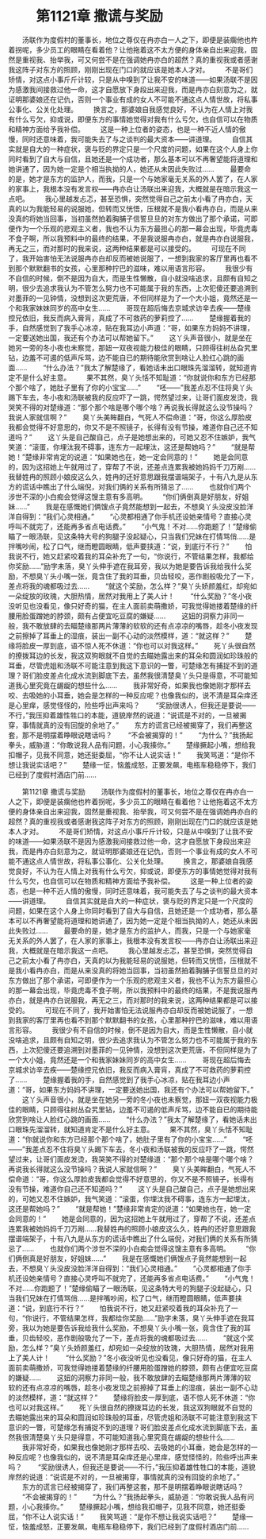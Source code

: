 # 　　第1121章 撒谎与奖励
　　汤联作为度假村的董事长，地位之尊仅在冉亦白一人之下，即便是装瘸他也杵着拐呢，多少员工的眼睛在看着他？让他拖着这不太方便的身体亲自出来迎我，固然是重视我、抬举我，可又何尝不是在强调她冉亦白的超然？真的重视我或者感谢我这阵子对东方的照顾，刚刚出现在门口的就应该是她本人才对。
　　不是哥们矫情，对这点小事斤斤计较，只是从中嗅到了让我不安的味道——如果汤联不是因为感激我间接救过他一命，这才自愿放下身段出来迎我，而是冉亦白刻意为之，就证明那婆娘还在记仇，否则一个事业有成的女人不可能不通这点人情世故，将私事公事化、公关化处理。
　　换言之，那婆娘自我感觉良好，不认为在人情上对我有什么亏欠，抑或说，即便东方的事情她觉得对我有什么亏欠，也自信可以在物质和精神方面给予我补偿。
　　这是一种上位者的姿态，也是一种不近人情的傲慢，同时还意味着，我可能失去了与之谈判的最大资本——讲道理。
　　自信其实就是自大的一种症状，褒与贬的界定只是一个尺度的问题，如果在这个人身上你同时看到了自大与自信，且她还是一个成功者，那么基本可以不再奢望能将道理和她讲通了，因为她一定是个相当执拗的人，她还从未因此失败过……
　　最要命的是，她才是东方的监护人，而我，只是一个与她家毫无关系的外人罢了，在人家的家事上，我根本没有发言权——冉亦白让汤联出来迎我，大概就是在暗示我这一点吧。
　　我心里越发忐忑，甚至恐惧，突然觉得自己之前太小看了冉亦白，天真的以为我能轻易的说服她，但转而又恍悟，压根就不是我小看冉亦白，而是从来没真的将她当回事，当初虽然拍着胸脯子信誓旦旦的对东方做出了那个承诺，可即便作为一个乐观的悲观主义者，我也不认为东方最担心的那一幕会出现，毕竟虎毒不食子啊，所以我预料中的最终的结果，不是我说服冉亦白，就是冉亦白说服我，再无之三，而对那时的我来说，这两种结果都是可以接受的。
　　可现在不同了，我开始害怕无法说服冉亦白却反而被她说服了，一想到我家的客厅里再也看不到那个默默翻书的女孩，心里那种拧巴的滋味，难以用语言形容。
　　我很少有不自信的时候，倒不是因为自大，而是生性懒散，自小就没啥追求，且颇有自知之明，很少去追求我认为不管怎么努力也不可能属于我的东西，上次犯傻还要追溯到对墨菲的一见钟情，没想到这次更荒唐，不但同样是为了一个大小姐，竟然还是一个和我家妹妹同岁的高中女生……
　　哥现在超后悔去京城求访辛去疾——楚缘控兄依旧，我反而病入膏肓，真成了不可救药的萝莉控了……
　　楚缘握着我的手，自然感觉到了我手心冰凉，贴在我耳边小声道：“哥，如果东方妈妈不讲理，一定要送她出国，我还有个办法可以帮她留下。”
　　这丫头声音很小，就是坐在她另一旁的冬小夜也未察觉，那妞一双夜视能力极佳的眼睛，只顾得往树丛旮旯里钻，边羞不可遏的低声斥骂，边不能自已的期待能欣赏到啥让人脸红心跳的画面……
　　“什么办法？”我太了解楚缘了，看她话未出口眼珠先溜溜转，就知道肯定不是什么好主意。
　　果不其然，臭丫头恬不知耻道：“你就说你和东方已经那个那个啥了，她肚子里有了你的小宝宝……”
　　“呸——”我差点忍不住将臭丫头踢下车去，冬小夜和汤联被我的反应吓了一跳，愕然望过来，让哥们面皮发烫，我哭笑不得的对楚缘道：“那个那个啥是哪个哪个啥？再说我长得就这么没节操吗？我说人家就信啊？”
　　臭丫头美眸翻白，气死人不偿命道：“哥，你这么厚脸皮我都会觉得不好意思的，你又不是不照镜子，长得有没有节操，难道你自己还不知道吗？”
　　这丫头是自己酸自己，点子是她想出来的，可她又忍不住嫉妒，我气笑道：“滚蛋，你埋汰我不碍事，连东方一起埋汰，这还是帮她吗？”
　　“就是帮她！”楚缘非常肯定的说道：“如果她也在，她一定会同意的！”
　　她是会同意的，因为这招她上午就用过了，穿帮了不说，还差点连累我被她妈妈千刀万剐……我替姓冉的照顾小娘皮这么久，姓冉的还好意思跟我摆谱端架子，十有八九是从东方的谎话中瞧出了什么端倪，对我们俩的关系有所猜忌了……
　　也就你们两个涉世不深的小白痴会觉得这馊主意有多高明。
　　“你们俩倒真是好朋友，好姐妹……”
　　我是在感慨她们俩馊点子竟然能想到一起去，不想臭丫头没皮没脸洋洋自得到：“我们心灵相通。”
　　“心灵都相通了你手机还设她亲情号？直接心灵呼叫不就完了，还能再多省点电话费。”
　　“小气鬼！不对……你跑题了！”楚缘偷瞄了一眼汤联，见这条特大号的狗腿子没起疑心，只当我们兄妹在打情骂俏……是拌嘴吵闹，松了口气，继而瞪圆眼睛，低声要挟道：“说，到底行不行？”
　　怕我说不行，她又赶紧咬着我的耳朵补充了一句，“你说行，不管结果怎样，我都给你奖励……”励字未落，臭丫头伸手遮在我耳旁，我以为她是要告诉我给我什么奖励，不想臭丫头小嘴一张，竟含住了我的耳垂，贝齿轻咬，恶作剧般吸允了一下，差点将我的魂都吸过去……
　　“就这个奖励，怎么样？”臭丫头娇颜羞红，却宛如一朵绽放的玫瑰，大胆热情，居然对我用上了美人计！
　　“什么奖励？”冬小夜没听见也没看见，像只好奇的猫，在主人面前卖萌撒娇，可我觉得她搂着楚缘的纤腰用脸蛋蹭她的脖颈，颇有占便宜吃豆腐的嫌疑……
　　这妞的洞察力非同一般，我不敢放肆的去瞄楚缘那两片薄薄的软软的还有点凉凉的嘴唇，趁冬小夜发现之前擦掉了耳垂上的湿痕，装出一副不心动的淡然模样，道：“就这样？”
　　楚缘将脸皮一厚到底，语不惊人死不休道：“你也可以对我这样。”
　　死丫头很自然的撩拨耳边的长发，我这双狗眼就不自觉的去瞄她露出来的耳朵和圆润如珍珠般的耳垂，尽管虎姐和汤联不可能注意到我这下意识的一瞥，可楚缘怎有捕捉不到的道理？哥们脸皮差点化成水流到脚底下去，虽然我很清楚臭丫头只是得意，不可能知道我心里究竟在龌龊的想些什么……
　　我非常好奇，如果我也像她刚才那样去咬、去吸她的小耳垂，她会是怎样的一种反应呢？也像我似的，说不清是耳朵痒还是心里痒，感觉怪怪的，险些呼出声来吗？
　　“奖励很诱人，但我还是要说——不行，”我压抑着雄性牲口的本能，道貌岸然的说道：“说谎是不对的，一旦被揭穿，事情就真的没有回旋的余地了。”
　　东方的谎言已经被揭穿了，我们再整这套，那不是明摆着睁眼说瞎话吗？
　　“不会被揭穿的！”
　　“为什么？”我扬起拳头，威胁道：“你敢说我人品有问题，小心我揍你。”
　　楚缘撅起小嘴，想给我扣帽子，见我不同意，她还挺委屈，“你不让人说实话！”
　　我笑骂道：“是你不想让我说实话吧？”
　　楚缘一怔，恼羞成怒，正要发飙，电瓶车稳稳停下，我们已经到了度假村酒店门前……

　　第1121章 撒谎与奖励
　　汤联作为度假村的董事长，地位之尊仅在冉亦白一人之下，即便是装瘸他也杵着拐呢，多少员工的眼睛在看着他？让他拖着这不太方便的身体亲自出来迎我，固然是重视我、抬举我，可又何尝不是在强调她冉亦白的超然？真的重视我或者感谢我这阵子对东方的照顾，刚刚出现在门口的就应该是她本人才对。
　　不是哥们矫情，对这点小事斤斤计较，只是从中嗅到了让我不安的味道——如果汤联不是因为感激我间接救过他一命，这才自愿放下身段出来迎我，而是冉亦白刻意为之，就证明那婆娘还在记仇，否则一个事业有成的女人不可能不通这点人情世故，将私事公事化、公关化处理。
　　换言之，那婆娘自我感觉良好，不认为在人情上对我有什么亏欠，抑或说，即便东方的事情她觉得对我有什么亏欠，也自信可以在物质和精神方面给予我补偿。
　　这是一种上位者的姿态，也是一种不近人情的傲慢，同时还意味着，我可能失去了与之谈判的最大资本——讲道理。
　　自信其实就是自大的一种症状，褒与贬的界定只是一个尺度的问题，如果在这个人身上你同时看到了自大与自信，且她还是一个成功者，那么基本可以不再奢望能将道理和她讲通了，因为她一定是个相当执拗的人，她还从未因此失败过……
　　最要命的是，她才是东方的监护人，而我，只是一个与她家毫无关系的外人罢了，在人家的家事上，我根本没有发言权——冉亦白让汤联出来迎我，大概就是在暗示我这一点吧。
　　我心里越发忐忑，甚至恐惧，突然觉得自己之前太小看了冉亦白，天真的以为我能轻易的说服她，但转而又恍悟，压根就不是我小看冉亦白，而是从来没真的将她当回事，当初虽然拍着胸脯子信誓旦旦的对东方做出了那个承诺，可即便作为一个乐观的悲观主义者，我也不认为东方最担心的那一幕会出现，毕竟虎毒不食子啊，所以我预料中的最终的结果，不是我说服冉亦白，就是冉亦白说服我，再无之三，而对那时的我来说，这两种结果都是可以接受的。
　　可现在不同了，我开始害怕无法说服冉亦白却反而被她说服了，一想到我家的客厅里再也看不到那个默默翻书的女孩，心里那种拧巴的滋味，难以用语言形容。
　　我很少有不自信的时候，倒不是因为自大，而是生性懒散，自小就没啥追求，且颇有自知之明，很少去追求我认为不管怎么努力也不可能属于我的东西，上次犯傻还要追溯到对墨菲的一见钟情，没想到这次更荒唐，不但同样是为了一个大小姐，竟然还是一个和我家妹妹同岁的高中女生……
　　哥现在超后悔去京城求访辛去疾——楚缘控兄依旧，我反而病入膏肓，真成了不可救药的萝莉控了……
　　楚缘握着我的手，自然感觉到了我手心冰凉，贴在我耳边小声道：“哥，如果东方妈妈不讲理，一定要送她出国，我还有个办法可以帮她留下。”
　　这丫头声音很小，就是坐在她另一旁的冬小夜也未察觉，那妞一双夜视能力极佳的眼睛，只顾得往树丛旮旯里钻，边羞不可遏的低声斥骂，边不能自已的期待能欣赏到啥让人脸红心跳的画面……
　　“什么办法？”我太了解楚缘了，看她话未出口眼珠先溜溜转，就知道肯定不是什么好主意。
　　果不其然，臭丫头恬不知耻道：“你就说你和东方已经那个那个啥了，她肚子里有了你的小宝宝……”
　　“呸——”我差点忍不住将臭丫头踢下车去，冬小夜和汤联被我的反应吓了一跳，愕然望过来，让哥们面皮发烫，我哭笑不得的对楚缘道：“那个那个啥是哪个哪个啥？再说我长得就这么没节操吗？我说人家就信啊？”
　　臭丫头美眸翻白，气死人不偿命道：“哥，你这么厚脸皮我都会觉得不好意思的，你又不是不照镜子，长得有没有节操，难道你自己还不知道吗？”
　　这丫头是自己酸自己，点子是她想出来的，可她又忍不住嫉妒，我气笑道：“滚蛋，你埋汰我不碍事，连东方一起埋汰，这还是帮她吗？”
　　“就是帮她！”楚缘非常肯定的说道：“如果她也在，她一定会同意的！”
　　她是会同意的，因为这招她上午就用过了，穿帮了不说，还差点连累我被她妈妈千刀万剐……我替姓冉的照顾小娘皮这么久，姓冉的还好意思跟我摆谱端架子，十有八九是从东方的谎话中瞧出了什么端倪，对我们俩的关系有所猜忌了……
　　也就你们两个涉世不深的小白痴会觉得这馊主意有多高明。
　　“你们俩倒真是好朋友，好姐妹……”
　　我是在感慨她们俩馊点子竟然能想到一起去，不想臭丫头没皮没脸洋洋自得到：“我们心灵相通。”
　　“心灵都相通了你手机还设她亲情号？直接心灵呼叫不就完了，还能再多省点电话费。”
　　“小气鬼！不对……你跑题了！”楚缘偷瞄了一眼汤联，见这条特大号的狗腿子没起疑心，只当我们兄妹在打情骂俏……是拌嘴吵闹，松了口气，继而瞪圆眼睛，低声要挟道：“说，到底行不行？”
　　怕我说不行，她又赶紧咬着我的耳朵补充了一句，“你说行，不管结果怎样，我都给你奖励……”励字未落，臭丫头伸手遮在我耳旁，我以为她是要告诉我给我什么奖励，不想臭丫头小嘴一张，竟含住了我的耳垂，贝齿轻咬，恶作剧般吸允了一下，差点将我的魂都吸过去……
　　“就这个奖励，怎么样？”臭丫头娇颜羞红，却宛如一朵绽放的玫瑰，大胆热情，居然对我用上了美人计！
　　“什么奖励？”冬小夜没听见也没看见，像只好奇的猫，在主人面前卖萌撒娇，可我觉得她搂着楚缘的纤腰用脸蛋蹭她的脖颈，颇有占便宜吃豆腐的嫌疑……
　　这妞的洞察力非同一般，我不敢放肆的去瞄楚缘那两片薄薄的软软的还有点凉凉的嘴唇，趁冬小夜发现之前擦掉了耳垂上的湿痕，装出一副不心动的淡然模样，道：“就这样？”
　　楚缘将脸皮一厚到底，语不惊人死不休道：“你也可以对我这样。”
　　死丫头很自然的撩拨耳边的长发，我这双狗眼就不自觉的去瞄她露出来的耳朵和圆润如珍珠般的耳垂，尽管虎姐和汤联不可能注意到我这下意识的一瞥，可楚缘怎有捕捉不到的道理？哥们脸皮差点化成水流到脚底下去，虽然我很清楚臭丫头只是得意，不可能知道我心里究竟在龌龊的想些什么……
　　我非常好奇，如果我也像她刚才那样去咬、去吸她的小耳垂，她会是怎样的一种反应呢？也像我似的，说不清是耳朵痒还是心里痒，感觉怪怪的，险些呼出声来吗？
　　“奖励很诱人，但我还是要说——不行，”我压抑着雄性牲口的本能，道貌岸然的说道：“说谎是不对的，一旦被揭穿，事情就真的没有回旋的余地了。”
　　东方的谎言已经被揭穿了，我们再整这套，那不是明摆着睁眼说瞎话吗？
　　“不会被揭穿的！”
　　“为什么？”我扬起拳头，威胁道：“你敢说我人品有问题，小心我揍你。”
　　楚缘撅起小嘴，想给我扣帽子，见我不同意，她还挺委屈，“你不让人说实话！”
　　我笑骂道：“是你不想让我说实话吧？”
　　楚缘一怔，恼羞成怒，正要发飙，电瓶车稳稳停下，我们已经到了度假村酒店门前……

